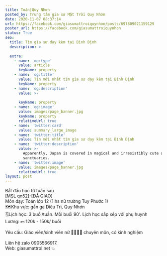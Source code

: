 ```yaml
---
title: Toán|Quy Nhơn
posted_by: Trung tâm gia sư Mặt Trời Quy Nhơn
date: 2020-11-07 08:37:14
url: https://facebook.com/giasumattroiquynhon/posts/697809021159129
poster_url: https://facebook.com/giasumattroiquynhon
status: True
seo:
  title: Tìm gia sư dạy kèm tại Bình Định
  description: >-
    
  extra:
    - name: 'og:type'
      value: article
      keyName: property
    - name: 'og:title'
      value: Tin mới nhất tìm gia sư dạy kèm tại Bình Định
      keyName: property
    - name: 'og:description'
      value: >-
        
      keyName: property
    - name: 'og:image'
      value: images/page_banner.jpg
      keyName: property
      relativeUrl: true
    - name: 'twitter:card'
      value: summary_large_image
    - name: 'twitter:title'
      value: Tin mới nhất tìm gia sư dạy kèm tại Bình Định
    - name: 'twitter:description'
      value: >-
        Apparently, Japan is covered in magical and irresistibly cute animal
        sanctuaries.
    - name: 'twitter:image'
      value: images/page_banner.jpg
      relativeUrl: true
layout: post
---
```

Bắt đầu học từ tuần sau<br>[MSL qn52]-[ĐÃ GIAO]<br>Môn dạy: Toán lớp 12 (1 hs nữ trường Tuy Phước 1)<br>🗺Khu vực: gần ga Diêu Trì, Quy Nhơn<br>🗓Lịch học: 3 buổi/tuần. Mỗi buổi 90'. Lịch học sắp xếp với phụ huynh<br>Lương: 💵 120k - 150k/ buổi<br><br>Yêu cầu: Giáo viên/sinh viên nữ 👩‍🏫👩‍🎓 chuyên môn, có kinh nghiệm<br><br>Liên hệ zalo 0905566917.<br>Web: giasumattroi.net 💥
